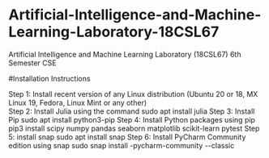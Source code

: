 # Artificial-Intelligence-and-Machine-Learning-Laboratory-18CSL67
Artificial Intelligence and Machine Learning Laboratory (18CSL67) 6th Semester CSE

#Installation Instructions<br/>

Step 1: Install recent version of any Linux distribution (Ubuntu 20 or 18, MX Linux 19, Fedora, Linux Mint or any other)<br/>
Step 2: Install Julia using the command
        sudo apt install julia
Step 3: Install Pip
        sudo apt install python3-pip
Step 4: Install Python packages using pip
        pip3 install scipy numpy pandas seaborn matplotlib scikit-learn pytest
Step 5: install snap
        sudo apt install snap
Step 6: Install PyCharm Community edition using snap
        sudo snap install -pycharm-community --classic
